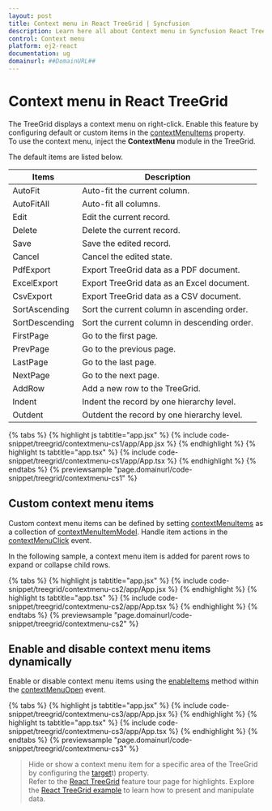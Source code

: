 ```yaml
---
layout: post
title: Context menu in React TreeGrid | Syncfusion
description: Learn here all about Context menu in Syncfusion React TreeGrid component of Syncfusion Essential JS 2 and more.
control: Context menu
platform: ej2-react
documentation: ug
domainurl: ##DomainURL##
---
```


# Context menu in React TreeGrid

The TreeGrid displays a context menu on right-click. Enable this feature by configuring default or custom items in the [contextMenuItems](https://ej2.syncfusion.com/react/documentation/api/treegrid/#contextmenuitems) property.  
To use the context menu, inject the **ContextMenu** module in the TreeGrid.

The default items are listed below.

| Items | Description |
|-------|-------------|
| AutoFit | Auto-fit the current column. |
| AutoFitAll | Auto-fit all columns. |
| Edit | Edit the current record. |
| Delete | Delete the current record. |
| Save | Save the edited record. |
| Cancel | Cancel the edited state. |
| PdfExport | Export TreeGrid data as a PDF document. |
| ExcelExport | Export TreeGrid data as an Excel document. |
| CsvExport | Export TreeGrid data as a CSV document. |
| SortAscending | Sort the current column in ascending order. |
| SortDescending | Sort the current column in descending order. |
| FirstPage | Go to the first page. |
| PrevPage | Go to the previous page. |
| LastPage | Go to the last page. |
| NextPage | Go to the next page. |
| AddRow | Add a new row to the TreeGrid. |
| Indent | Indent the record by one hierarchy level. |
| Outdent | Outdent the record by one hierarchy level. |

{% tabs %}
{% highlight js tabtitle="app.jsx" %}
{% include code-snippet/treegrid/contextmenu-cs1/app/App.jsx %}
{% endhighlight %}
{% highlight ts tabtitle="app.tsx" %}
{% include code-snippet/treegrid/contextmenu-cs1/app/App.tsx %}
{% endhighlight %}
{% endtabs %}
{% previewsample "page.domainurl/code-snippet/treegrid/contextmenu-cs1" %}

## Custom context menu items
Custom context menu items can be defined by setting [contextMenuItems](https://ej2.syncfusion.com/react/documentation/api/treegrid/#contextmenuitems) as a collection of [contextMenuItemModel](https://ej2.syncfusion.com/react/documentation/api/grid/contextMenuItemModel/). Handle item actions in the [contextMenuClick](https://ej2.syncfusion.com/react/documentation/api/treegrid/#contextmenuclick) event.

In the following sample, a context menu item is added for parent rows to expand or collapse child rows.

{% tabs %}
{% highlight js tabtitle="app.jsx" %}
{% include code-snippet/treegrid/contextmenu-cs2/app/App.jsx %}
{% endhighlight %}
{% highlight ts tabtitle="app.tsx" %}
{% include code-snippet/treegrid/contextmenu-cs2/app/App.tsx %}
{% endhighlight %}
{% endtabs %}
{% previewsample "page.domainurl/code-snippet/treegrid/contextmenu-cs2" %}

## Enable and disable context menu items dynamically
Enable or disable context menu items using the [enableItems](https://ej2.syncfusion.com/documentation/api/menu/#enableitems) method within the [contextMenuOpen](https://ej2.syncfusion.com/documentation/api/treegrid/#contextmenuopen) event.

{% tabs %}
{% highlight js tabtitle="app.jsx" %}
{% include code-snippet/treegrid/contextmenu-cs3/app/App.jsx %}
{% endhighlight %}
{% highlight ts tabtitle="app.tsx" %}
{% include code-snippet/treegrid/contextmenu-cs3/app/App.tsx %}
{% endhighlight %}
{% endtabs %}
{% previewsample "page.domainurl/code-snippet/treegrid/contextmenu-cs3" %}

> Hide or show a context menu item for a specific area of the TreeGrid by configuring the [target](https://ej2.syncfusion.com/react/documentation/api/grid/contextMenuItemModel/#target)t) property.  
> Refer to the [React TreeGrid](https://www.syncfusion.com/react-ui-components/react-tree-grid) feature tour page for highlights. Explore the [React TreeGrid example](https://ej2.syncfusion.com/react/demos/#/material/treegrid/treegrid-overview) to learn how to present and manipulate data.